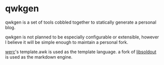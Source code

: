 # qwkgen

qwkgen is a set of tools cobbled together to statically generate a personal blog.

qwkgen is not planned to be especially configurable or extensible, however I believe it will be simple enough to maintain a personal fork.

[werc][0]'s template.awk is used as the template language.
a fork of [libsoldout][1] is used as the markdown engine.

[0]: http://werc.cat-v.org/
[1]: https://github.com/faelys/libsoldout
